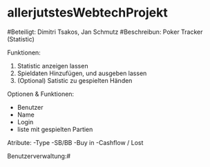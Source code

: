 # allerjutstesWebtechProjekt
#Beteiligt:
Dimitri Tsakos, Jan Schmutz 
#Beschreibun:
Poker Tracker (Statistic)

Funktionen:
1. Statistic anzeigen lassen 
2. Spieldaten Hinzufügen, und ausgeben lassen 
3. (Optional) Satistic zu gespielten Händen 

Optionen & Funktionen:
- Benutzer
- Name
- Login
- liste mit gespielten Partien 

Atribute:
-Type
-SB/BB
-Buy in 
-Cashflow / Lost 

Benutzerverwaltung:#


